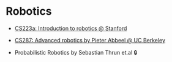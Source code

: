 # Robotics

* [CS223a: Introduction to robotics @ Stanford](https://see.stanford.edu/Course/CS223A)
* [CS287: Advanced robotics by Pieter Abbeel @ UC Berkeley](https://people.eecs.berkeley.edu/~pabbeel/cs287-fa19/)

* Probabilistic Robotics by Sebastian Thrun et.al :lock:
